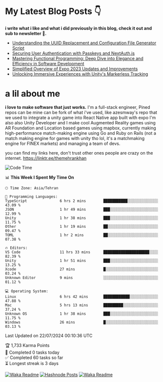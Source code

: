 # My Latest Blog Posts 👇
**i write what i like and what i did previously in this blog, check it out and sub to newsletter 🫡.**

<!-- HASHNODE_BLOG:START -->
- [Understanding the UUID Replacement and Configuration File Generator Script](https://themehrankhan.hashnode.dev/understanding-the-uuid-replacement-and-configuration-file-generator-script)
- [Securing User Authentication with Passkeys and NextAuth.js](https://themehrankhan.hashnode.dev/securing-user-authentication-with-passkeys-and-nextauthjs)
- [Mastering Functional Programming: Deep Dive into Elegance and Efficiency in Software Development](https://themehrankhan.hashnode.dev/mastering-functional-programming-deep-dive-into-elegance-and-efficiency-in-software-development)
- [Simplified Overview of Expo 2023 Updates and Improvements](https://themehrankhan.hashnode.dev/expo-2023-updates-and-features-summary)
- [Unlocking Immersive Experiences with Unity's Markerless Tracking](https://themehrankhan.hashnode.dev/unlocking-immersive-experiences-with-unitys-markerless-tracking)

<!-- HASHNODE_BLOG:END -->

# a lil about me
**i love to make  software that just works.**
I'm a full-stack engineer, Pined repos can be mine can be fork of what i've used, like azesmway's repo that we used to integrate a unity game into React Native app built with expo I'm also also Unity Developer and I make cool Augmented Reality games using AR Foundation and Location based games using mapbox, currently making high-performance match-making engine using Go and Ruby on Rails (not a match making engine for games with unity tho lol, it's a matchmaking engine for FINEX markets) and managing a team of devs.

you can find my links here, don't trust other ones people are crazy on the internet.
https://linktr.ee/themehrankhan

<!--START_SECTION:waka-->
![Code Time](http://img.shields.io/badge/Code%20Time-524%20hrs%2012%20mins-blue)

📊 **This Week I Spent My Time On** 

```text
🕑︎ Time Zone: Asia/Tehran

💬 Programming Languages: 
TypeScript               6 hrs 2 mins        ███████████░░░░░░░░░░░░░░   43.09 % 
JSON                     1 hr 49 mins        ███░░░░░░░░░░░░░░░░░░░░░░   12.99 % 
Unity                    1 hr 38 mins        ███░░░░░░░░░░░░░░░░░░░░░░   11.75 % 
Other                    1 hr 19 mins        ██░░░░░░░░░░░░░░░░░░░░░░░   09.47 % 
TOML                     1 hr 2 mins         ██░░░░░░░░░░░░░░░░░░░░░░░   07.38 % 

🔥 Editors: 
VS Code                  11 hrs 33 mins      █████████████████████░░░░   82.39 % 
Unity                    1 hr 51 mins        ███░░░░░░░░░░░░░░░░░░░░░░   13.25 % 
Xcode                    27 mins             █░░░░░░░░░░░░░░░░░░░░░░░░   03.24 % 
Unknown Editor           9 mins              ░░░░░░░░░░░░░░░░░░░░░░░░░   01.12 % 

💻 Operating System: 
Linux                    6 hrs 42 mins       ████████████░░░░░░░░░░░░░   47.88 % 
Mac                      5 hrs 13 mins       █████████░░░░░░░░░░░░░░░░   37.24 % 
Unknown OS               1 hr 38 mins        ███░░░░░░░░░░░░░░░░░░░░░░   11.75 % 
Windows                  26 mins             █░░░░░░░░░░░░░░░░░░░░░░░░   03.13 % 
```


 Last Updated on 22/07/2024 00:10:36 UTC
<!--END_SECTION:waka-->

<!-- TODO-IST:START -->
🏆  1,733 Karma Points           
🌸  Completed 0 tasks today           
✅  Completed 60 tasks so far           
⏳  Longest streak is 3 days
<!-- TODO-IST:END -->

[![Waka Readme](https://github.com/TheMehranKhan/themehrankhan/actions/workflows/main.yml/badge.svg)](https://github.com/TheMehranKhan/themehrankhan/actions/workflows/main.yml)
[![Hashnode Posts](https://github.com/TheMehranKhan/themehrankhan/actions/workflows/hashnode.yml/badge.svg)](https://github.com/TheMehranKhan/themehrankhan/actions/workflows/hashnode.yml)
[![Waka Readme](https://github.com/TheMehranKhan/themehrankhan/actions/workflows/waka.yml/badge.svg)](https://github.com/TheMehranKhan/themehrankhan/actions/workflows/waka.yml)

